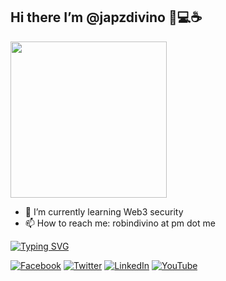 ## Hi there I’m @japzdivino 👋💻☕

<div id="header" align="left">
  <img src="https://media.giphy.com/media/frSfC5NcmyF7q/giphy.gif" width="250"/>
</div>

- 🌱 I’m currently learning Web3 security
- 📫 How to reach me: robindivino at pm dot me

[![Typing SVG](https://readme-typing-svg.demolab.com?font=Fira+Code&pause=1000&width=435&lines=%23+whoami;Cybersecurity+Researcher;Bug+Bounty+Hunter;Information+Security+Enthusiast)](https://git.io/typing-svg)

[![Facebook](https://img.shields.io/badge/Facebook-%231877F2.svg?&style=flat-square&logo=facebook&logoColor=white)](https://facebook.com/japzdivino) [![Twitter](https://img.shields.io/badge/Twitter-%231DA1F2.svg?&style=flat-square&logo=twitter&logoColor=white)](https://twitter.com/japzdivino) [![LinkedIn](https://img.shields.io/badge/LinkedIn-%230077B5.svg?&style=flat-square&logo=linkedin&logoColor=white)](https://linkedin.com/in/robindivino) [![YouTube](https://img.shields.io/badge/YouTube-%23FF0000.svg?&style=flat-square&logo=youtube&logoColor=white)](https://youtube.com/@japzdivino)

<!--
**h4nt3rx/h4nt3rx** is a ✨ _special_ ✨ repository because its `README.md` (this file) appears on your GitHub profile.

Here are some ideas to get you started:

- 🔭 I’m currently working on ...
- 🌱 I’m currently learning ...
- 👯 I’m looking to collaborate on ...
- 🤔 I’m looking for help with ...
- 💬 Ask me about ...
- 📫 How to reach me: ...
- 😄 Pronouns: ...
- ⚡ Fun fact: ...
-->
